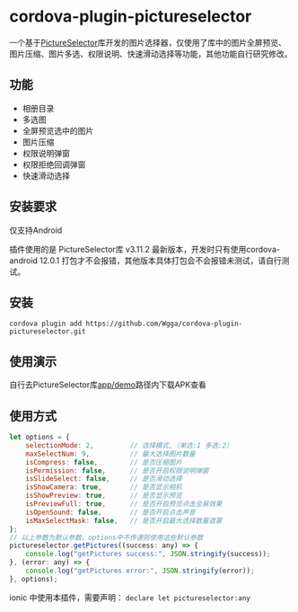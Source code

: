 # cordova-plugin-pictureselector

一个基于[PictureSelector](https://github.com/LuckSiege/PictureSelector)库开发的图片选择器，仅使用了库中的图片全屏预览、图片压缩、图片多选、权限说明、快速滑动选择等功能，其他功能自行研究修改。

## 功能

- 相册目录
- 多选图
- 全屏预览选中的图片
- 图片压缩
- 权限说明弹窗
- 权限拒绝回调弹窗
- 快速滑动选择

## 安装要求

仅支持Android

插件使用的是 PictureSelector库 v3.11.2 最新版本，开发时只有使用cordova-android 12.0.1 打包才不会报错，其他版本具体打包会不会报错未测试，请自行测试。

## 安装

`cordova plugin add https://github.com/Wgga/cordova-plugin-pictureselector.git`

## 使用演示

自行去PictureSelector库[app/demo](https://github.com/LuckSiege/PictureSelector/tree/version_component/app/demo)路径内下载APK查看

## 使用方式

```javascript
let options = {
    selectionMode: 2,         // 选择模式,（单选:1 多选:2）
    maxSelectNum: 9,          // 最大选择图片数量
    isCompress: false,        // 是否压缩图片
    isPermission: false,      // 是否开启权限说明弹窗
    isSlideSelect: false,     // 是否滑动选择
    isShowCamera: true,       // 是否显示相机
    isShowPreview: true,      // 是否显示预览
    isPreviewFull: true,      // 是否开启预览点击全屏效果
    isOpenSound: false,       // 是否开启点击声音
    isMaxSelectMask: false,   // 是否开启最大选择数量遮罩
};
// 以上参数为默认参数，options中不传递则使用这些默认参数
pictureselector.getPictures((success: any) => {
    console.log("getPictures success:", JSON.stringify(success));
}, (error: any) => {
    console.log("getPictures error:", JSON.stringify(error));
}, options);
```

ionic 中使用本插件，需要声明： `declare let pictureselector:any`